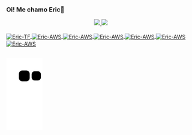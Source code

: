 ### Oi! Me chamo Eric👋
<div align="center">
  <a href="https://github.com/ericmelomp">
  <img height="150em" src="https://github-readme-stats.vercel.app/api?username=ericmelomp&show_icons=true&theme=highcontrast&include_all_commits=true&count_private=true"/>
  <img height="150em" src="https://github-readme-stats.vercel.app/api/top-langs/?username=ericmelomp&layout=compact&langs_count=7&theme=highcontrast"/>
</div>
  <div style="display: inline_block"><br>
  <img align="center" alt="Eric-TF" height="30" width="40" src="https://cdn.jsdelivr.net/gh/devicons/devicon/icons/terraform/terraform-original.svg">
  <img align="center" alt="Eric-AWS" height="30" width="40" src="https://cdn.jsdelivr.net/gh/devicons/devicon/icons/amazonwebservices/amazonwebservices-original.svg">
  <img align="center" alt="Eric-AWS" height="30" width="40" src="https://cdn.jsdelivr.net/gh/devicons/devicon/icons/git/git-original.svg">
  <img align="center" alt="Eric-AWS" height="30" width="40" src="https://cdn.jsdelivr.net/gh/devicons/devicon/icons/gitlab/gitlab-original.svg">
  <img align="center" alt="Eric-AWS" height="30" width="40" src="https://cdn.jsdelivr.net/gh/devicons/devicon/icons/docker/docker-original.svg">
  <img align="center" alt="Eric-AWS" height="30" width="40" src="https://cdn.jsdelivr.net/gh/devicons/devicon/icons/vscode/vscode-original.svg">
  <img align="center" alt="Eric-AWS" height="30" width="40" src="https://cdn.jsdelivr.net/gh/devicons/devicon/icons/linux/linux-original.svg">
</div>
</div>
  
  ##
  
  <div> 
  
  ![Snake animation](https://github.com/rafaballerini/rafaballerini/blob/output/github-contribution-grid-snake.svg)
 
</div>
